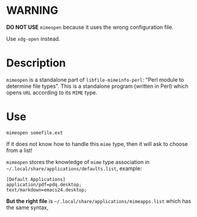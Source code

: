 WARNING
=======


__DO NOT USE__ `mimeopen` because it uses the wrong configuration file.

Use `xdg-open` instead.


Description
===========

`mimeopen` is a standalone part of `libfile-mimeinfo-perl`: "Perl module to determine file types".
This is a standalone program (written in Perl) which opens `URL` according to its `MIME` type.

Use
===

    mimeopen somefile.ext

If it does not know how to handle this `mime` type, then it will ask to choose from a list!

`mimeopen` stores the knowledge of `mime` type association in `~/.local/share/applications/defaults.list`, example:

    [Default Applications]
    application/pdf=pdq.desktop;
    text/markdown=emacs24.desktop;

__But the right file__ is `~/.local/share/applications/mimeapps.list` which has the same syntax,
